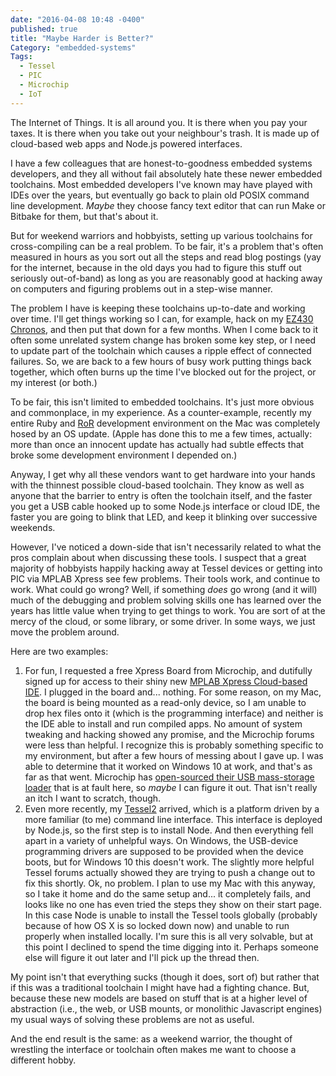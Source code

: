 ```yaml
---
date: "2016-04-08 10:48 -0400"
published: true
title: "Maybe Harder is Better?"
Category: "embedded-systems"
Tags: 
  - Tessel
  - PIC
  - Microchip
  - IoT
---
```



The Internet of Things. It is all around you. It is there when you pay your taxes. It is there when you take out your neighbour's trash. It is made up of cloud-based web apps and Node.js powered interfaces.

I have a few colleagues that are honest-to-goodness embedded systems developers, and they all without fail absolutely hate these newer embedded toolchains. Most embedded developers I've known may have played with IDEs over the years, but eventually go back to plain old POSIX command line development. _Maybe_ they choose fancy text editor that can run Make or Bitbake for them, but that's about it.

But for weekend warriors and hobbyists, setting up various toolchains for cross-compiling can be a real problem. To be fair, it's a problem that's often measured in hours as you sort out all the steps and read blog postings (yay for the internet, because in the old days you had to figure this stuff out seriously out-of-band) as long as you are reasonably good at hacking away on computers and figuring problems out in a step-wise manner.

The problem I have is keeping these toolchains up-to-date and working over time. I'll get things working so I can, for example,  hack on my [EZ430 Chronos](http://processors.wiki.ti.com/index.php/EZ430-Chronos), and then put that down for a few months. When I come back to it often some unrelated system change has broken some key step, or I need to update part of the toolchain which causes a ripple effect of connected failures. So, we are back to a few hours of busy work putting things back together, which often burns up the time I've blocked out for the project, or my interest (or both.)

<a name="more"></a>

To be fair, this isn't limited to embedded toolchains. It's just more obvious and commonplace, in my experience. As a counter-example, recently my entire Ruby and [RoR](http://rubyonrails.org/) development environment on the Mac was completely hosed by an OS update. (Apple has done this to me a few times, actually: more than once an innocent update has actually had subtle effects that broke some development environment I depended on.)

Anyway, I get why all these vendors want to get hardware into your hands with the thinnest possible cloud-based toolchain. They know as well as anyone that the barrier to entry is often the toolchain itself, and the faster you get a USB cable hooked up to some Node.js interface or cloud IDE, the faster you are going to blink that LED, and keep it blinking over successive weekends.

However, I've noticed a down-side that isn't necessarily related to what the pros complain about when discussing these tools. I suspect that a great majority of hobbyists happily hacking away at Tessel devices or getting into PIC via MPLAB Xpress see few problems. Their tools work, and continue to work. What could go wrong? Well, if something _does_ go wrong (and it will) much of the debugging and problem solving skills one has learned over the years has little value when trying to get things to work. You are sort of at the mercy of the cloud, or some library, or some driver. In some ways, we just move the problem around.

Here are two examples:

1. For fun, I requested a free Xpress Board from Microchip, and dutifully signed up for access to their shiny new [MPLAB Xpress
Cloud-based IDE](http://hackaday.com/2016/02/15/microchip-unveils-online-mplab-ide-and-10-board/). I plugged in the board and... nothing. For some reason, on my Mac, the board is being mounted as a read-only device, so I am unable to drop hex files onto it (which is the programming interface) and neither is the IDE able to install and run compiled apps. No amount of system tweaking and hacking showed any promise, and the Microchip forums were less than helpful. I recognize this is probably something specific to my environment, but after a few hours of messing about I gave up. I was able to determine that it worked on Windows 10 at work, and that's as far as that went. Microchip has [open-sourced their USB mass-storage loader](http://hackaday.com/2016/03/11/microchips-publishes-usb-mass-storage-loader/) that is at fault here, so _maybe_ I can figure it out. That isn't really an itch I want to scratch, though.
2. Even more recently, my [Tessel2](http://tessel.io/) arrived, which is a platform driven by a more familiar (to me) command line interface. This interface is deployed by Node.js, so the first step is to install Node. And then everything fell apart in a variety of unhelpful ways. On Windows, the USB-device programming drivers are supposed to be provided when the device boots, but for Windows 10 this doesn't work. The slightly more helpful Tessel forums actually showed they are trying to push a change out to fix this shortly. Ok, no problem. I plan to use my Mac with this anyway, so I take it home and do the same setup and... it completely fails, and looks like no one has even tried the steps they show on their start page. In this case Node is unable to install the Tessel tools globally (probably because of how OS X is so locked down now) and unable to run properly when installed locally. I'm sure this is all very solvable, but at this point I declined to spend the time digging into it. Perhaps someone else will figure it out later and I'll pick up the thread then.

My point isn't that everything sucks (though it does, sort of) but rather that if this was a traditional toolchain I might have had a fighting chance. But, because these new models are based on stuff that is at a higher level of abstraction (i.e., the web, or USB mounts, or monolithic Javascript engines) my usual ways of solving these problems are not as useful.

And the end result is the same: as a weekend warrior, the thought of wrestling the interface or toolchain often makes me want to choose a different hobby.
